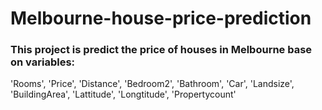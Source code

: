 # Melbourne-house-price-prediction
### This project is predict the price of houses in Melbourne base on variables:
'Rooms', 
'Price', 
'Distance', 
'Bedroom2', 
'Bathroom', 
'Car', 
'Landsize', 
'BuildingArea', 
 'Lattitude', 
 'Longtitude', 
 'Propertycount'
